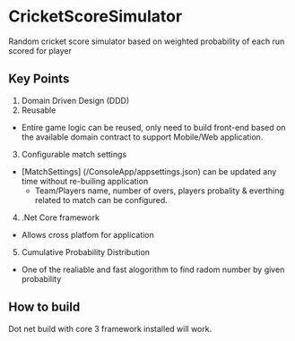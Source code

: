 # CricketScoreSimulator
Random cricket score simulator based on weighted probability of each run scored for player

## Key Points
1. Domain Driven Design (DDD) <br/>
2. Reusable 
  - Entire game logic can be reused, only need to build front-end based on the available domain contract to support Mobile/Web application.<br/>
3. Configurable match settings
  - [MatchSettings] (/ConsoleApp/appsettings.json) can be updated any time without re-builing application
     - Team/Players name, number of overs, players probality & everthing related to match can be configured.<br/>
4. .Net Core framework
  - Allows cross platfom for application <br/>
5. Cumulative Probability Distribution 
  - One of the realiable and fast alogorithm to find radom number by given probability<br/>
  
  ## How to build
  Dot net build with core 3 framework installed will work.
